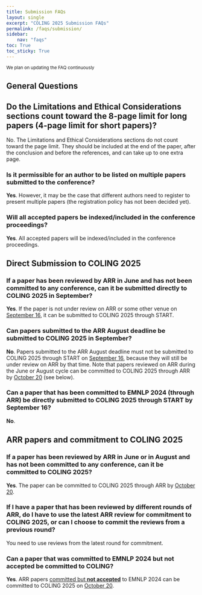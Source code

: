 ```yaml
---
title: Submission FAQs
layout: single
excerpt: "COLING 2025 Submission FAQs"
permalink: /faqs/submission/
sidebar: 
    nav: "faqs"
toc: True
toc_sticky: True
---
```


<small>We plan on updating the FAQ continuously</small>

## General Questions

## Do the Limitations and Ethical Considerations sections count toward the 8-page limit for long papers (4-page limit for short papers)?

No. The Limitations and Ethical Considerations sections do not count toward the page limit. They should be included at the end of the paper, after the conclusion and before the references, and can take up to one extra page.

### Is it permissible for an author to be listed on multiple papers submitted to the conference?

**Yes**. However, it may be the case that different authors need to register to present multiple papers (the registration policy has not been decided yet).

### Will all accepted papers be indexed/included in the conference proceedings?

**Yes**. All accepted papers will be indexed/included in the conference proceedings.

## Direct Submission to COLING 2025

### If a paper has been reviewed by ARR in June and has not been committed to any conference, can it be submitted directly to COLING 2025 in September?

**Yes**. If the paper is not under review on ARR or some other venue on <u>September 16</u>, it can be submitted to COLING 2025 through START.

### Can papers submitted to the ARR August deadline be submitted to COLING 2025 in September?

**No**. Papers submitted to the ARR August deadline must not be submitted to COLING 2025 through START on <u>September 16</u>, because they will still be under review on ARR by that time. Note that papers reviewed on ARR during the June or August cycle can be committed to COLING 2025 through ARR by <u>October 20</u> (see below).

### Can a paper that has been committed to EMNLP 2024 (through ARR) be directly submitted to COLING 2025 through START by September 16?

**No**.

## ARR papers and commitment to COLING 2025

### If a paper has been reviewed by ARR in June or in August and has not been committed to any conference, can it be committed to COLING 2025?

**Yes**. The paper can be committed to COLING 2025 through ARR by <u>October 20</u>.

### If I have a paper that has been reviewed by different rounds of ARR, do I have to use the latest ARR review for commitment to COLING 2025, or can I choose to commit the reviews from a previous round?

You need to use reviews from the latest round for commitment.

### Can a paper that was committed to EMNLP 2024 but not accepted be committed to COLING?

**Yes**. ARR papers <u>committed but <b>not accepted</b></u> to EMNLP 2024 can be committed to COLING 2025 on <u>October 20</u>.
